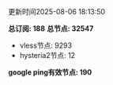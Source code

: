 更新时间2025-08-06 18:13:50

**总订阅: 188**
**总节点: 32547**
- vless节点: 9293
- hysteria2节点: 12

**google ping有效节点: 190**
